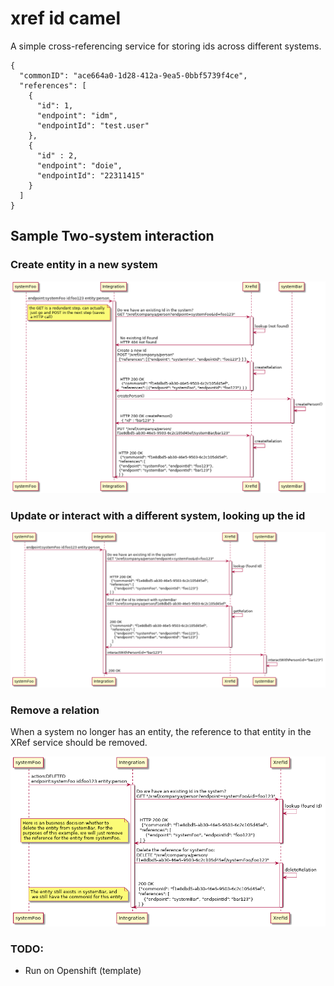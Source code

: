 # xref id camel

A simple cross-referencing service for storing ids across different systems.

```$json
{
  "commonID": "ace664a0-1d28-412a-9ea5-0bbf5739f4ce",
  "references": [
    {
      "id": 1,  
      "endpoint": "idm",
      "endpointId": "test.user"
    },
    {
      "id" : 2, 
      "endpoint": "doie",
      "endpointId": "22311415"
    }
  ]
}
```

## Sample Two-system interaction

### Create entity in a new system

![Create Entity](puml/xref-sequence-create.png "Create")

### Update or interact with a different system, looking up the id

![Interact Entity](puml/xref-sequence-aftercreate.png "Interact")

### Remove a relation

When a system no longer has an entity, the reference to that entity in the XRef service should be removed.

![Remove Relation](puml/xref-sequence-relationremoval.png "Remove")


### TODO:

- Run on Openshift (template)
